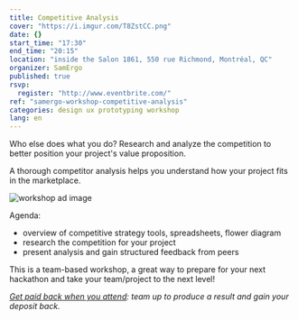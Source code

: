 ```yaml
---
title: Competitive Analysis
cover: "https://i.imgur.com/T8ZstCC.png"
date: {}
start_time: "17:30"
end_time: "20:15"
location: "inside the Salon 1861, 550 rue Richmond, Montréal, QC"
organizer: SamErgo
published: true
rsvp: 
  register: "http://www.eventbrite.com/"
ref: "samergo-workshop-competitive-analysis"
categories: design ux prototyping workshop
lang: en
---
```

Who else does what you do? Research and analyze the competition to better position your project's value proposition.

A thorough competitor analysis helps you understand how your project fits in the marketplace.

![workshop ad image](https://i.imgur.com/XV4IrAv.png)

Agenda:

- overview of competitive strategy tools, spreadsheets, flower diagram
- research the competition for your project
- present analysis and gain structured feedback from peers

This is a team-based workshop, a great way to prepare for your next hackathon and take your team/project to the next level!

*[Get paid back when you attend](http://goo.gl/7D26a0): team up to produce a result and gain your deposit back.*
